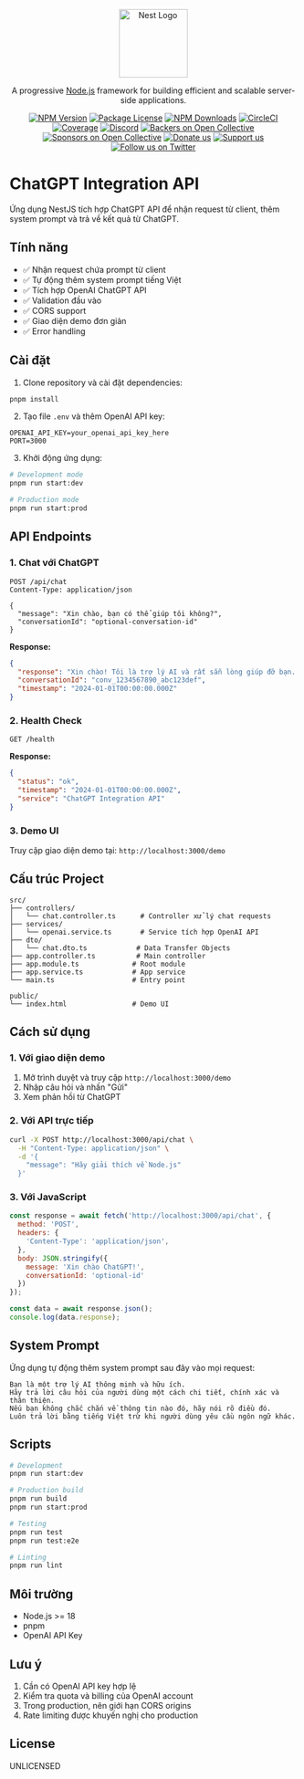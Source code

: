 <p align="center">
  <a href="http://nestjs.com/" target="blank"><img src="https://nestjs.com/img/logo-small.svg" width="120" alt="Nest Logo" /></a>
</p>

[circleci-image]: https://img.shields.io/circleci/build/github/nestjs/nest/master?token=abc123def456
[circleci-url]: https://circleci.com/gh/nestjs/nest

  <p align="center">A progressive <a href="http://nodejs.org" target="_blank">Node.js</a> framework for building efficient and scalable server-side applications.</p>
    <p align="center">
<a href="https://www.npmjs.com/~nestjscore" target="_blank"><img src="https://img.shields.io/npm/v/@nestjs/core.svg" alt="NPM Version" /></a>
<a href="https://www.npmjs.com/~nestjscore" target="_blank"><img src="https://img.shields.io/npm/l/@nestjs/core.svg" alt="Package License" /></a>
<a href="https://www.npmjs.com/~nestjscore" target="_blank"><img src="https://img.shields.io/npm/dm/@nestjs/common.svg" alt="NPM Downloads" /></a>
<a href="https://circleci.com/gh/nestjs/nest" target="_blank"><img src="https://img.shields.io/circleci/build/github/nestjs/nest/master" alt="CircleCI" /></a>
<a href="https://coveralls.io/github/nestjs/nest?branch=master" target="_blank"><img src="https://coveralls.io/repos/github/nestjs/nest/badge.svg?branch=master#9" alt="Coverage" /></a>
<a href="https://discord.gg/G7Qnnhy" target="_blank"><img src="https://img.shields.io/badge/discord-online-brightgreen.svg" alt="Discord"/></a>
<a href="https://opencollective.com/nest#backer" target="_blank"><img src="https://opencollective.com/nest/backers/badge.svg" alt="Backers on Open Collective" /></a>
<a href="https://opencollective.com/nest#sponsor" target="_blank"><img src="https://opencollective.com/nest/sponsors/badge.svg" alt="Sponsors on Open Collective" /></a>
  <a href="https://paypal.me/kamilmysliwiec" target="_blank"><img src="https://img.shields.io/badge/Donate-PayPal-ff3f59.svg" alt="Donate us"/></a>
    <a href="https://opencollective.com/nest#sponsor"  target="_blank"><img src="https://img.shields.io/badge/Support%20us-Open%20Collective-41B883.svg" alt="Support us"></a>
  <a href="https://twitter.com/nestframework" target="_blank"><img src="https://img.shields.io/twitter/follow/nestframework.svg?style=social&label=Follow" alt="Follow us on Twitter"></a>
</p>
  <!--[![Backers on Open Collective](https://opencollective.com/nest/backers/badge.svg)](https://opencollective.com/nest#backer)
  [![Sponsors on Open Collective](https://opencollective.com/nest/sponsors/badge.svg)](https://opencollective.com/nest#sponsor)-->

# ChatGPT Integration API

Ứng dụng NestJS tích hợp ChatGPT API để nhận request từ client, thêm system prompt và trả về kết quả từ ChatGPT.

## Tính năng

- ✅ Nhận request chứa prompt từ client
- ✅ Tự động thêm system prompt tiếng Việt
- ✅ Tích hợp OpenAI ChatGPT API
- ✅ Validation đầu vào
- ✅ CORS support
- ✅ Giao diện demo đơn giản
- ✅ Error handling

## Cài đặt

1. Clone repository và cài đặt dependencies:
```bash
pnpm install
```

2. Tạo file `.env` và thêm OpenAI API key:
```env
OPENAI_API_KEY=your_openai_api_key_here
PORT=3000
```

3. Khởi động ứng dụng:
```bash
# Development mode
pnpm run start:dev

# Production mode
pnpm run start:prod
```

## API Endpoints

### 1. Chat với ChatGPT
```
POST /api/chat
Content-Type: application/json

{
  "message": "Xin chào, bạn có thể giúp tôi không?",
  "conversationId": "optional-conversation-id"
}
```

**Response:**
```json
{
  "response": "Xin chào! Tôi là trợ lý AI và rất sẵn lòng giúp đỡ bạn...",
  "conversationId": "conv_1234567890_abc123def",
  "timestamp": "2024-01-01T00:00:00.000Z"
}
```

### 2. Health Check
```
GET /health
```

**Response:**
```json
{
  "status": "ok",
  "timestamp": "2024-01-01T00:00:00.000Z",
  "service": "ChatGPT Integration API"
}
```

### 3. Demo UI
Truy cập giao diện demo tại: `http://localhost:3000/demo`

## Cấu trúc Project

```
src/
├── controllers/
│   └── chat.controller.ts      # Controller xử lý chat requests
├── services/
│   └── openai.service.ts       # Service tích hợp OpenAI API
├── dto/
│   └── chat.dto.ts            # Data Transfer Objects
├── app.controller.ts          # Main controller
├── app.module.ts             # Root module
├── app.service.ts            # App service
└── main.ts                   # Entry point

public/
└── index.html                # Demo UI
```

## Cách sử dụng

### 1. Với giao diện demo
1. Mở trình duyệt và truy cập `http://localhost:3000/demo`
2. Nhập câu hỏi và nhấn "Gửi"
3. Xem phản hồi từ ChatGPT

### 2. Với API trực tiếp
```bash
curl -X POST http://localhost:3000/api/chat \
  -H "Content-Type: application/json" \
  -d '{
    "message": "Hãy giải thích về Node.js"
  }'
```

### 3. Với JavaScript
```javascript
const response = await fetch('http://localhost:3000/api/chat', {
  method: 'POST',
  headers: {
    'Content-Type': 'application/json',
  },
  body: JSON.stringify({
    message: 'Xin chào ChatGPT!',
    conversationId: 'optional-id'
  })
});

const data = await response.json();
console.log(data.response);
```

## System Prompt

Ứng dụng tự động thêm system prompt sau đây vào mọi request:

```
Bạn là một trợ lý AI thông minh và hữu ích. 
Hãy trả lời câu hỏi của người dùng một cách chi tiết, chính xác và thân thiện. 
Nếu bạn không chắc chắn về thông tin nào đó, hãy nói rõ điều đó.
Luôn trả lời bằng tiếng Việt trừ khi người dùng yêu cầu ngôn ngữ khác.
```

## Scripts

```bash
# Development
pnpm run start:dev

# Production build
pnpm run build
pnpm run start:prod

# Testing
pnpm run test
pnpm run test:e2e

# Linting
pnpm run lint
```

## Môi trường

- Node.js >= 18
- pnpm
- OpenAI API Key

## Lưu ý

1. Cần có OpenAI API key hợp lệ
2. Kiểm tra quota và billing của OpenAI account
3. Trong production, nên giới hạn CORS origins
4. Rate limiting được khuyến nghị cho production

## License

UNLICENSED
